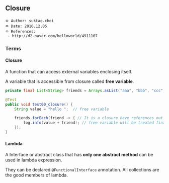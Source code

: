 ## Closure

```
ㅁ Author: suktae.choi
ㅁ Date: 2016.12.05
ㅁ References:
 - http://d2.naver.com/helloworld/4911107
```

### Terms
#### Closure
A function that can access external variables enclosing itself.

A variable that is accessible from closure called **free variable**.

```java
private final List<String> friends = Arrays.asList("aaa", "bbb", "ccc", "ddd");

@Test
public void test00_closure() {
    String value = "hello ";  // free variable

    friends.forEach(friend -> { // It is a closure have references out of lambda scope
        log.info(value + friend); // free variable will be treated final implicitly or should be declared final explicitly in definition
    });
}
```

#### Lambda
A Interface or abstract class that has **only one abstract method** can be used in lambda expression.

They can be declared `@FunctionalInterface` annotation. All collections are the good members of lambda.
